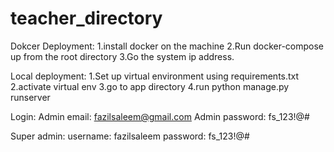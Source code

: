 # teacher_directory

Dokcer Deployment:
1.install docker on the machine
2.Run docker-compose up from the root directory
3.Go the system ip address.

Local deployment:
1.Set up virtual environment using requirements.txt
2.activate virtual env
3.go to app directory
4.run python manage.py runserver

Login:
Admin email: fazilsaleem@gmail.com
Admin password: fs_123!@#

Super admin:
username: fazilsaleem
password: fs_123!@#
